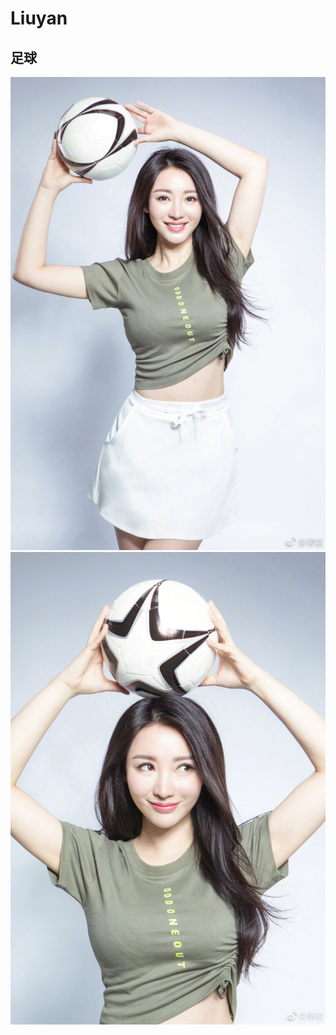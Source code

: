 # Liuyan

## 足球
![image](https://github.com/lixiwang/Liuyan/blob/master/002.jpg)
![image](https://github.com/lixiwang/Liuyan/blob/master/0001.jpg)
